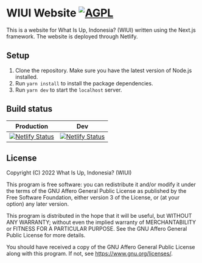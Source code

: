 # WIUI Website [![AGPL](https://img.shields.io/github/license/coala/coala.svg)](https://www.gnu.org/licenses/agpl-3.0.html)

This is a website for What Is Up, Indonesia? (WIUI) written using the Next.js framework. The website is deployed through Netlify.

## Setup

1. Clone the repository. Make sure you have the latest version of Node.js installed.
2. Run `yarn install` to install the package dependencies.
3. Run `yarn dev` to start the `localhost` server.

## Build status

| Production | Dev |
| ---------- | --- |
| [![Netlify Status](https://api.netlify.com/api/v1/badges/3c1c474c-98b8-4612-aaf7-9b7dc5b8c51c/deploy-status)](https://app.netlify.com/sites/wiui/deploys) | [![Netlify Status](https://api.netlify.com/api/v1/badges/3c1c474c-98b8-4612-aaf7-9b7dc5b8c51c/deploy-status?branch=dev)](https://app.netlify.com/sites/wiui/deploys) |

## License

Copyright (C) 2022 What Is Up, Indonesia? (WIUI)

This program is free software: you can redistribute it and/or modify
it under the terms of the GNU Affero General Public License as published
by the Free Software Foundation, either version 3 of the License, or
(at your option) any later version.

This program is distributed in the hope that it will be useful,
but WITHOUT ANY WARRANTY; without even the implied warranty of
MERCHANTABILITY or FITNESS FOR A PARTICULAR PURPOSE.  See the
GNU Affero General Public License for more details.

You should have received a copy of the GNU Affero General Public License
along with this program.  If not, see <https://www.gnu.org/licenses/>.

